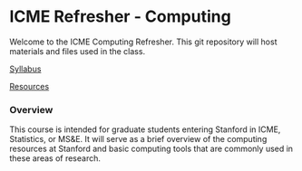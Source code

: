 # ICME Refresher - Computing

Welcome to the ICME Computing Refresher.  This git repository will host materials and files used in the class.

[Syllabus](syllabus.md)

[Resources](recources.md)

### Overview

This course is intended for graduate students entering Stanford in ICME, Statistics, or MS&E.
It will serve as a brief overview of the computing resources at Stanford and basic computing tools that are commonly used in these areas of research.
